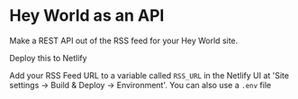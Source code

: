 # Hey World as an API

Make a REST API out of the RSS feed for your Hey World site.

Deploy this to Netlify

Add your RSS Feed URL to a variable called `RSS_URL` in the Netlify UI at 'Site settings -> Build & Deploy -> Environment'. You can also use a `.env` file